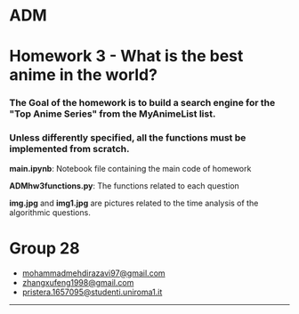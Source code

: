 # ADM
# Homework 3 - What is the best anime in the world?

### The Goal of the homework is to build a search engine for the "Top Anime Series" from the MyAnimeList list. 

### Unless differently specified, all the functions must be implemented from scratch.

**main.ipynb**: Notebook file containing the main code of homework

**ADMhw3functions.py**: The functions related to each question 

**img.jpg** and **img1.jpg** are pictures related to the time analysis of the algorithmic questions.




# Group 28

- mohammadmehdirazavi97@gmail.com
- zhangxufeng1998@gmail.com
- pristera.1657095@studenti.uniroma1.it

----


